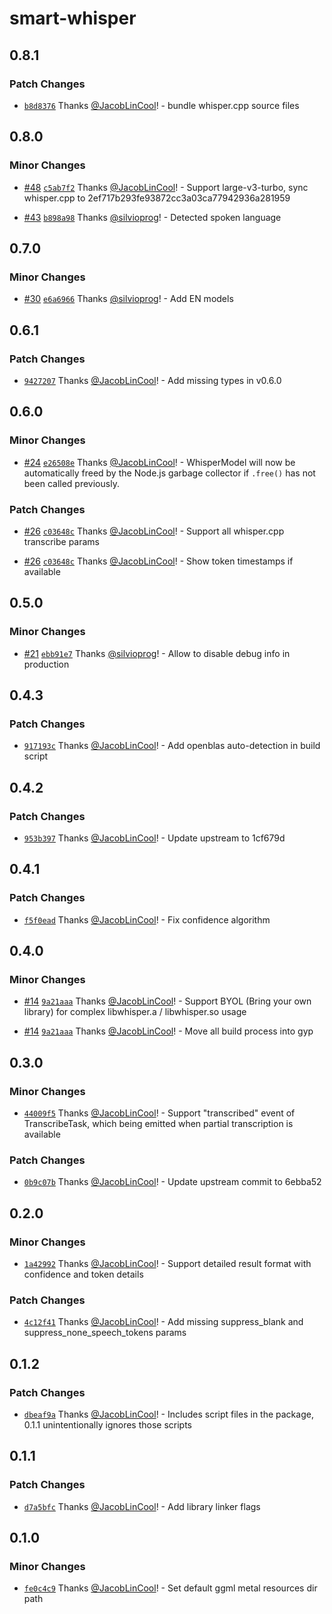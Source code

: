 # smart-whisper

## 0.8.1

### Patch Changes

-   [`b8d8376`](https://github.com/JacobLinCool/smart-whisper/commit/b8d8376cb4d3597817a1ae8979dded5117ccdff2) Thanks [@JacobLinCool](https://github.com/JacobLinCool)! - bundle whisper.cpp source files

## 0.8.0

### Minor Changes

-   [#48](https://github.com/JacobLinCool/smart-whisper/pull/48) [`c5ab7f2`](https://github.com/JacobLinCool/smart-whisper/commit/c5ab7f28f494a046aeca4d90013c4570b7dab2ae) Thanks [@JacobLinCool](https://github.com/JacobLinCool)! - Support large-v3-turbo, sync whisper.cpp to 2ef717b293fe93872cc3a03ca77942936a281959

-   [#43](https://github.com/JacobLinCool/smart-whisper/pull/43) [`b898a98`](https://github.com/JacobLinCool/smart-whisper/commit/b898a989fd232979f1c3ac9b873b035e5fb3ad6e) Thanks [@silvioprog](https://github.com/silvioprog)! - Detected spoken language

## 0.7.0

### Minor Changes

-   [#30](https://github.com/JacobLinCool/smart-whisper/pull/30) [`e6a6966`](https://github.com/JacobLinCool/smart-whisper/commit/e6a6966af62ecd046a82c6403a4777f3fe884efb) Thanks [@silvioprog](https://github.com/silvioprog)! - Add EN models

## 0.6.1

### Patch Changes

-   [`9427207`](https://github.com/JacobLinCool/smart-whisper/commit/9427207a4714fc922832387280ea4f6e3338963e) Thanks [@JacobLinCool](https://github.com/JacobLinCool)! - Add missing types in v0.6.0

## 0.6.0

### Minor Changes

-   [#24](https://github.com/JacobLinCool/smart-whisper/pull/24) [`e26508e`](https://github.com/JacobLinCool/smart-whisper/commit/e26508e69ef625ea79efd18feab52bddbe11a60f) Thanks [@JacobLinCool](https://github.com/JacobLinCool)! - WhisperModel will now be automatically freed by the Node.js garbage collector if `.free()` has not been called previously.

### Patch Changes

-   [#26](https://github.com/JacobLinCool/smart-whisper/pull/26) [`c03648c`](https://github.com/JacobLinCool/smart-whisper/commit/c03648c1ad853815bded3c5bf6d7d4821109df53) Thanks [@JacobLinCool](https://github.com/JacobLinCool)! - Support all whisper.cpp transcribe params

-   [#26](https://github.com/JacobLinCool/smart-whisper/pull/26) [`c03648c`](https://github.com/JacobLinCool/smart-whisper/commit/c03648c1ad853815bded3c5bf6d7d4821109df53) Thanks [@JacobLinCool](https://github.com/JacobLinCool)! - Show token timestamps if available

## 0.5.0

### Minor Changes

-   [#21](https://github.com/JacobLinCool/smart-whisper/pull/21) [`ebb91e7`](https://github.com/JacobLinCool/smart-whisper/commit/ebb91e76eaed44ed6bc1b9e57d222ad12c9da282) Thanks [@silvioprog](https://github.com/silvioprog)! - Allow to disable debug info in production

## 0.4.3

### Patch Changes

-   [`917193c`](https://github.com/JacobLinCool/smart-whisper/commit/917193c2e8d823b5cd98280a8aa760f567cf76cc) Thanks [@JacobLinCool](https://github.com/JacobLinCool)! - Add openblas auto-detection in build script

## 0.4.2

### Patch Changes

-   [`953b397`](https://github.com/JacobLinCool/smart-whisper/commit/953b3979a5fd413244c6afd6f912d0686008618f) Thanks [@JacobLinCool](https://github.com/JacobLinCool)! - Update upstream to 1cf679d

## 0.4.1

### Patch Changes

-   [`f5f0ead`](https://github.com/JacobLinCool/smart-whisper/commit/f5f0ead97dff0bd8603138938c1dafafba6d8591) Thanks [@JacobLinCool](https://github.com/JacobLinCool)! - Fix confidence algorithm

## 0.4.0

### Minor Changes

-   [#14](https://github.com/JacobLinCool/smart-whisper/pull/14) [`9a21aaa`](https://github.com/JacobLinCool/smart-whisper/commit/9a21aaaed73be86a558c6ffa3f9ac15bbc08c26a) Thanks [@JacobLinCool](https://github.com/JacobLinCool)! - Support BYOL (Bring your own library) for complex libwhisper.a / libwhisper.so usage

-   [#14](https://github.com/JacobLinCool/smart-whisper/pull/14) [`9a21aaa`](https://github.com/JacobLinCool/smart-whisper/commit/9a21aaaed73be86a558c6ffa3f9ac15bbc08c26a) Thanks [@JacobLinCool](https://github.com/JacobLinCool)! - Move all build process into gyp

## 0.3.0

### Minor Changes

-   [`44009f5`](https://github.com/JacobLinCool/smart-whisper/commit/44009f509ea2fed5cacbf8585c16c0fad49e9f82) Thanks [@JacobLinCool](https://github.com/JacobLinCool)! - Support "transcribed" event of TranscribeTask, which being emitted when partial transcription is available

### Patch Changes

-   [`0b9c07b`](https://github.com/JacobLinCool/smart-whisper/commit/0b9c07b98a395a2a0ddb5e83bd81659500474b1d) Thanks [@JacobLinCool](https://github.com/JacobLinCool)! - Update upstream commit to 6ebba52

## 0.2.0

### Minor Changes

-   [`1a42992`](https://github.com/JacobLinCool/smart-whisper/commit/1a42992bca97111619b137a74392970987a9ee09) Thanks [@JacobLinCool](https://github.com/JacobLinCool)! - Support detailed result format with confidence and token details

### Patch Changes

-   [`4c12f41`](https://github.com/JacobLinCool/smart-whisper/commit/4c12f419cccb3b0e6ca80d5385b5c64540161241) Thanks [@JacobLinCool](https://github.com/JacobLinCool)! - Add missing suppress_blank and suppress_none_speech_tokens params

## 0.1.2

### Patch Changes

-   [`dbeaf9a`](https://github.com/JacobLinCool/smart-whisper/commit/dbeaf9a377a623614d67515accb6906817bf1143) Thanks [@JacobLinCool](https://github.com/JacobLinCool)! - Includes script files in the package, 0.1.1 unintentionally ignores those scripts

## 0.1.1

### Patch Changes

-   [`d7a5bfc`](https://github.com/JacobLinCool/smart-whisper/commit/d7a5bfcb9a102264aed0a814fd0d53e38cacd972) Thanks [@JacobLinCool](https://github.com/JacobLinCool)! - Add library linker flags

## 0.1.0

### Minor Changes

-   [`fe0c4c9`](https://github.com/JacobLinCool/smart-whisper/commit/fe0c4c9d5f0ce14e60e66436b5140c018c536c58) Thanks [@JacobLinCool](https://github.com/JacobLinCool)! - Set default ggml metal resources dir path
